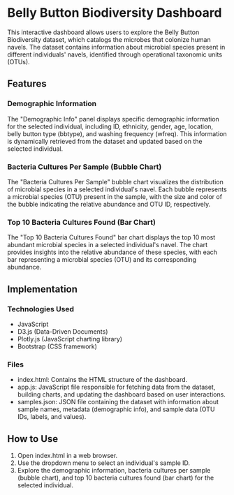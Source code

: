 # Belly Button Biodiversity Dashboard

This interactive dashboard allows users to explore the Belly Button Biodiversity dataset, which catalogs the microbes that colonize human navels. The dataset contains information about microbial species present in different individuals' navels, identified through operational taxonomic units (OTUs).

## Features

### Demographic Information
The "Demographic Info" panel displays specific demographic information for the selected individual, including ID, ethnicity, gender, age, location, belly button type (bbtype), and washing frequency (wfreq). This information is dynamically retrieved from the dataset and updated based on the selected individual.

### Bacteria Cultures Per Sample (Bubble Chart)
The "Bacteria Cultures Per Sample" bubble chart visualizes the distribution of microbial species in a selected individual's navel. Each bubble represents a microbial species (OTU) present in the sample, with the size and color of the bubble indicating the relative abundance and OTU ID, respectively.

### Top 10 Bacteria Cultures Found (Bar Chart)
The "Top 10 Bacteria Cultures Found" bar chart displays the top 10 most abundant microbial species in a selected individual's navel. The chart provides insights into the relative abundance of these species, with each bar representing a microbial species (OTU) and its corresponding abundance.

## Implementation

### Technologies Used
- JavaScript
- D3.js (Data-Driven Documents)
- Plotly.js (JavaScript charting library)
- Bootstrap (CSS framework)

### Files
- index.html: Contains the HTML structure of the dashboard.
- app.js: JavaScript file responsible for fetching data from the dataset, building charts, and updating the dashboard based on user interactions.
- samples.json: JSON file containing the dataset with information about sample names, metadata (demographic info), and sample data (OTU IDs, labels, and values).

## How to Use
1. Open index.html in a web browser.
2. Use the dropdown menu to select an individual's sample ID.
3. Explore the demographic information, bacteria cultures per sample (bubble chart), and top 10 bacteria cultures found (bar chart) for the selected individual.
